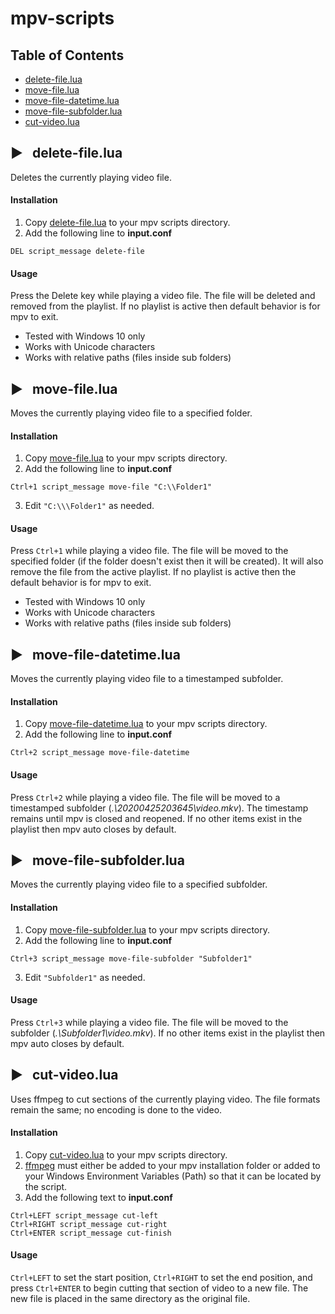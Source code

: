 
# mpv-scripts
## Table of Contents
* [delete-file.lua](#%EF%B8%8F---delete-filelua)
* [move-file.lua](#%EF%B8%8F---move-filelua)
* [move-file-datetime.lua](#%EF%B8%8F---move-file-datetimelua)
* [move-file-subfolder.lua](#%EF%B8%8F---move-file-subfolderlua)
* [cut-video.lua](#%EF%B8%8F---cut-videolua)
##  ▶️  &nbsp; delete-file.lua
Deletes the currently playing video file.
#### Installation
1. Copy [delete-file.lua](delete-file.lua) to your mpv scripts directory.
2. Add the following line to **input.conf**
```
DEL script_message delete-file
```
#### Usage
Press the Delete key while playing a video file. The file will be deleted and removed from the playlist. If no playlist is active then default behavior is for mpv to exit.
* Tested with Windows 10 only
* Works with Unicode characters
* Works with relative paths (files inside sub folders)

## ▶️  &nbsp; move-file.lua
Moves the currently playing video file to a specified folder.
#### Installation
1. Copy [move-file.lua](move-file.lua) to your mpv scripts directory.
2. Add the following line to **input.conf**
```
Ctrl+1 script_message move-file "C:\\Folder1"
```
3. Edit ```"C:\\\Folder1"``` as needed.
#### Usage
Press ```Ctrl+1``` while playing a video file. The file will be moved to the specified folder (if the folder doesn't exist then it will be created). It will also remove the file from the active playlist. If no playlist is active then the default behavior is for mpv to exit.
* Tested with Windows 10 only
* Works with Unicode characters
* Works with relative paths (files inside sub folders)  
## ▶️  &nbsp; move-file-datetime.lua
Moves the currently playing video file to a timestamped subfolder.
#### Installation
1. Copy [move-file-datetime.lua](move-file-datetime.lua) to your mpv scripts directory.
2. Add the following line to **input.conf**
```
Ctrl+2 script_message move-file-datetime
```
#### Usage
Press ```Ctrl+2``` while playing a video file. The file will be moved to a timestamped subfolder (*.\20200425203645\video.mkv*). The timestamp remains until mpv is closed and reopened. If no other items exist in the playlist then mpv auto closes by default.
## ▶️  &nbsp; move-file-subfolder.lua
Moves the currently playing video file to a specified subfolder.
#### Installation
1. Copy [move-file-subfolder.lua](move-file-subfolder.lua) to your mpv scripts directory.
2. Add the following line to **input.conf**
```
Ctrl+3 script_message move-file-subfolder "Subfolder1"
```
3. Edit ```"Subfolder1"``` as needed.
#### Usage
Press ```Ctrl+3``` while playing a video file. The file will be moved to the subfolder (*.\Subfolder1\video.mkv*). If no other items exist in the playlist then mpv auto closes by default.
## ▶️  &nbsp; cut-video.lua
Uses ffmpeg to cut sections of the currently playing video. The file formats remain the same; no encoding is done to the video.
#### Installation
1. Copy [cut-video.lua](cut-video.lua) to your mpv scripts directory.
2. [ffmpeg](https://www.ffmpeg.org/download.html) must either be added to your mpv installation folder or added to your Windows Environment Variables (Path) so that it can be located by the script.
3. Add the following text to **input.conf**
```
Ctrl+LEFT script_message cut-left
Ctrl+RIGHT script_message cut-right
Ctrl+ENTER script_message cut-finish
```
#### Usage
```Ctrl+LEFT``` to set the start position, ```Ctrl+RIGHT``` to set the end position, and press ```Ctrl+ENTER``` to begin cutting that section of video to a new file. The new file is placed in the same directory as the original file.

